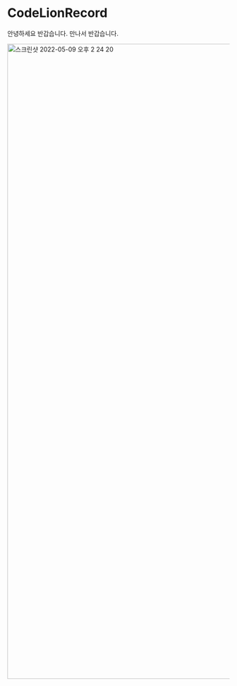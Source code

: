 # CodeLionRecord
안녕하세요
반갑습니다.
만나서 반갑습니다.

<img width="1440" alt="스크린샷 2022-05-09 오후 2 24 20" src="https://user-images.githubusercontent.com/81673820/167345699-9b9e3e67-b7b7-4d2a-a8d1-c24188e83536.png">
